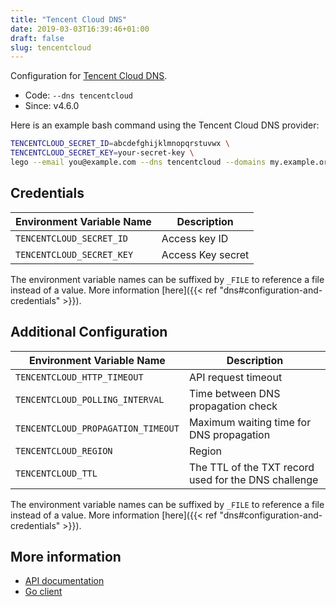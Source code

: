 ```yaml
---
title: "Tencent Cloud DNS"
date: 2019-03-03T16:39:46+01:00
draft: false
slug: tencentcloud
---
```


<!-- THIS DOCUMENTATION IS AUTO-GENERATED. PLEASE DO NOT EDIT. -->
<!-- providers/dns/tencentcloud/tencentcloud.toml -->
<!-- THIS DOCUMENTATION IS AUTO-GENERATED. PLEASE DO NOT EDIT. -->


Configuration for [Tencent Cloud DNS](https://cloud.tencent.com/product/cns).


<!--more-->

- Code: `--dns tencentcloud`
- Since: v4.6.0


Here is an example bash command using the Tencent Cloud DNS provider:

```bash
TENCENTCLOUD_SECRET_ID=abcdefghijklmnopqrstuvwx \
TENCENTCLOUD_SECRET_KEY=your-secret-key \
lego --email you@example.com --dns tencentcloud --domains my.example.org run
```




## Credentials

| Environment Variable Name | Description |
|-----------------------|-------------|
| `TENCENTCLOUD_SECRET_ID` | Access key ID |
| `TENCENTCLOUD_SECRET_KEY` | Access Key secret |

The environment variable names can be suffixed by `_FILE` to reference a file instead of a value.
More information [here]({{< ref "dns#configuration-and-credentials" >}}).


## Additional Configuration

| Environment Variable Name | Description |
|--------------------------------|-------------|
| `TENCENTCLOUD_HTTP_TIMEOUT` | API request timeout |
| `TENCENTCLOUD_POLLING_INTERVAL` | Time between DNS propagation check |
| `TENCENTCLOUD_PROPAGATION_TIMEOUT` | Maximum waiting time for DNS propagation |
| `TENCENTCLOUD_REGION` | Region |
| `TENCENTCLOUD_TTL` | The TTL of the TXT record used for the DNS challenge |

The environment variable names can be suffixed by `_FILE` to reference a file instead of a value.
More information [here]({{< ref "dns#configuration-and-credentials" >}}).




## More information

- [API documentation](https://cloud.tencent.com/document/product/1427/56153)
- [Go client](https://github.com/tencentcloud/tencentcloud-sdk-go)

<!-- THIS DOCUMENTATION IS AUTO-GENERATED. PLEASE DO NOT EDIT. -->
<!-- providers/dns/tencentcloud/tencentcloud.toml -->
<!-- THIS DOCUMENTATION IS AUTO-GENERATED. PLEASE DO NOT EDIT. -->
